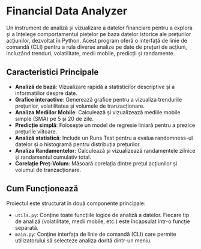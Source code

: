 # Financial Data Analyzer

Un instrument de analiză și vizualizare a datelor financiare pentru a explora și a înțelege comportamentul piețelor pe baza datelor istorice ale prețurilor acțiunilor, dezvoltat în Python. Acest program oferă o interfață de linie de comandă (CLI) pentru a rula diverse analize pe date de prețuri de acțiuni, incluzând trenduri, volatilitate, medii mobile, predicții și randamente.

## Caracteristici Principale

* **Analiză de bază**: Vizualizare rapidă a statisticilor descriptive și a informațiilor despre date.
* **Grafice interactive**: Generează grafice pentru a vizualiza trendurile prețurilor, volatilitatea și volumele de tranzacționare.
* **Analiza Mediilor Mobile**: Calculează și vizualizează mediile mobile simple (SMA) pe 5 și 20 de zile.
* **Predicție simplă**: Folosește un model de regresie liniară pentru a prezice prețurile viitoare.
* **Analiză statistică**: Include un Runs Test pentru a evalua randomness-ul datelor și o histogramă pentru distribuția prețurilor.
* **Analiza Randamentelor**: Calculează și vizualizează randamentele zilnice și randamentul cumulativ total.
* **Corelație Preț-Volum**: Măsoară corelația dintre prețul acțiunilor și volumul de tranzacționare.

## Cum Funcționează

Proiectul este structurat în două componente principale:
* `utils.py`: Conține toate funcțiile logice de analiză a datelor. Fiecare tip de analiză (volatilitate, medii mobile, etc.) este încapsulat într-o funcție separată.
* `main.py`: Conține interfața de linie de comandă (CLI) care permite utilizatorului să selecteze analiza dorită dintr-un meniu.